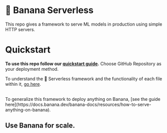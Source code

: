 
# 🍌 Banana Serverless

This repo gives a framework to serve ML models in production using simple HTTP servers.

# Quickstart
**To use this repo follow our [quickstart guide](https://docs.banana.dev/banana-docs/quickstart).** Choose GitHub Repository as your deployment method.

To understand the 🍌 Serverless framework and the functionality of each file within it, [go here](https://docs.banana.dev/banana-docs/core-concepts/inference-server/serverless-framework).

<br>
To generalize this framework to deploy anything on Banana, [see the guide here](https://docs.banana.dev/banana-docs/resources/how-to-serve-anything-on-banana).

<br>

## Use Banana for scale.
